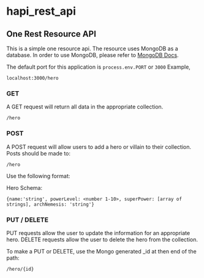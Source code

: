# hapi_rest_api

## One Rest Resource API

This is a simple one resource api.  The resource uses MongoDB as a database.  In order to
use MongoDB, please refer to [MongoDB Docs](https://docs.mongodb.org/manual/).

The default port for this application is ```process.env.PORT``` or ```3000```
Example,
```
localhost:3000/hero
```

### GET

A GET request will return all data in the appropriate collection.
```
/hero
```

### POST

A POST request will allow users to add a hero or villain to their collection. Posts should be made
to:
```
/hero
```

Use the following format:

Hero Schema:
```
{name:'string', powerLevel: <number 1-10>, superPower: [array of strings], archNemesis: 'string'}
```

### PUT / DELETE

PUT requests allow the user to update the information for an appropriate hero.
DELETE requests allow the user to delete the hero from the collection.

To make a PUT or DELETE, use the Mongo generated _id at then end of the path:
```
/hero/{id}
```
